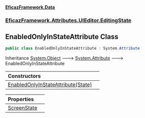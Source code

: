 #### [EficazFramework.Data](EficazFrameworkData.md 'EficazFramework Data')
### [EficazFramework.Attributes.UIEditor.EditingState](EficazFrameworkData.md#EficazFramework.Attributes.UIEditor.EditingState 'EficazFramework.Attributes.UIEditor.EditingState')

## EnabledOnlyInStateAttribute Class

```csharp
public class EnabledOnlyInStateAttribute : System.Attribute
```

Inheritance [System.Object](https://docs.microsoft.com/en-us/dotnet/api/System.Object 'System.Object') &#129106; [System.Attribute](https://docs.microsoft.com/en-us/dotnet/api/System.Attribute 'System.Attribute') &#129106; EnabledOnlyInStateAttribute

| Constructors | |
| :--- | :--- |
| [EnabledOnlyInStateAttribute(State)](EficazFramework.Attributes.UIEditor.EditingState/EnabledOnlyInStateAttribute/EnabledOnlyInStateAttribute(State).md 'EficazFramework.Attributes.UIEditor.EditingState.EnabledOnlyInStateAttribute.EnabledOnlyInStateAttribute(EficazFramework.Enums.CRUD.State)') | |

| Properties | |
| :--- | :--- |
| [ScreenState](EficazFramework.Attributes.UIEditor.EditingState/EnabledOnlyInStateAttribute/ScreenState.md 'EficazFramework.Attributes.UIEditor.EditingState.EnabledOnlyInStateAttribute.ScreenState') | |
